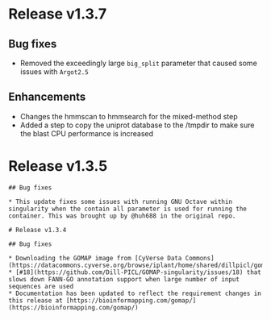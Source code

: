# Release v1.3.7

## Bug fixes

* Removed the exceedingly large `big_split` parameter that caused some issues with `Argot2.5`

## Enhancements

* Changes the hmmscan to hmmsearch for the mixed-method step
* Added a step to copy the uniprot database to the /tmpdir to make sure the blast CPU performance is increased


# Release v1.3.5
~~~~
## Bug fixes

* This update fixes some issues with running GNU Octave within singularity when the contain all parameter is used for running the container. This was brought up by @huh688 in the original repo.

# Release v1.3.4

## Bug fixes

* Downloading the GOMAP image from [CyVerse Data Commons](https://datacommons.cyverse.org/browse/iplant/home/shared/dillpicl/gomap/GOMAP)
* [#18](https://github.com/Dill-PICL/GOMAP-singularity/issues/18) that slows down FANN-GO annotation support when large number of input sequences are used
* Documentation has been updated to reflect the requirement changes in this release at [https://bioinformapping.com/gomap/](https://bioinformapping.com/gomap/)

